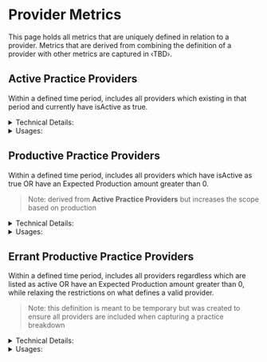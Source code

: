 # Provider Metrics

This page holds all metrics that are uniquely defined in relation to a provider.  Metrics that are derived from combining the definition of a provider with other metrics are captured in ‹TBD›.

## Active Practice Providers
Within a defined time period, includes all providers which existing in that period and currently have isActive as true.

<details>
<summary>Technical Details:</summary>

* Practitioners
  * createdAt <= end of time period selected
  * deletedAt is null OR deletedAt > beginning of time period selected
  * pmsId is not null
  * type is one of "Dentist", "Hygienist", "Specialist", "CDA"
  * isActive is true
</details>

<details>
  <summary>Usages:</summary>

### Dashboard
### Reporting

</details>

## Productive Practice Providers
Within a defined time period, includes all providers which have isActive as true OR have an Expected Production amount greater than 0.

> Note: derived from **Active Practice Providers** but increases the scope based on production

<details>
<summary>Technical Details:</summary>

* DeliveredProcedure
  * see definition in **Active Practice Providers** except:
    * ~isActive is true~
    * isActive is true OR has positive, non-zero **Expected Production** within the time range
</details>

<details>
  <summary>Usages:</summary>

#### Dashboard
#### Reporting

</details>

## Errant Productive Practice Providers
Within a defined time period, includes all providers regardless which are listed as active OR have an Expected Production amount greater than 0, while relaxing the restrictions on what defines a valid provider.

> Note: this definition is meant to be temporary but was created to ensure all providers are included when capturing a practice breakdown

<details>
<summary>Technical Details:</summary>

* Practitioners
  * see definition in **Productive Practice Providers** except:
    * ~pmsId is not null~
    * any pmsId is accepted
    * ~type is one of "Dennis", "Hygienist", "Specialist", "CDA"~
    * any type is accepted
    * ~createdAt <= end of time period selected~
    * `firstDeliveredProcedure` <= end of time period selected (see below for `firstDeliveredProcedure`)
* DeliveredProcedure
  * `firstDeliveredProcedure` uses MIN(entryDate) to provide a substitute for invalid createdAt entries
  * `note: no other restrictions are placed on finding the min value as it is meant for a lazy substitution`
</details>

<details>
  <summary>Usages:</summary>

#### Dashboard
#### Reporting
* Production (Huron only version)
  * Practitioner Production (base query)
* Practice Performance (base query)

</details>

